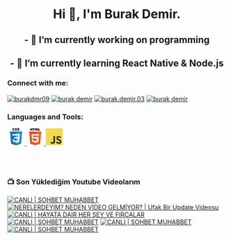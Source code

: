 <h1 align="center">Hi 👋, I'm Burak Demir.</h1>
<h2 align="center">- 🔭 I’m currently working on programming</h2>
<h2 align="center">- 🌱 I’m currently learning React Native & Node.js</h2>

<h3 align="left">Connect with me:</h3>
<p align="left">
<a href="https://twitter.com/burakdmr09" target="blank"><img align="center" src="https://raw.githubusercontent.com/rahuldkjain/github-profile-readme-generator/master/src/images/icons/Social/twitter.svg" alt="burakdmr09" height="30" width="40" /></a>
<a href="https://linkedin.com/in/burak-demir-8a5410189/" target="blank"><img align="center" src="https://raw.githubusercontent.com/rahuldkjain/github-profile-readme-generator/master/src/images/icons/Social/linked-in-alt.svg" alt="burak demir" height="30" width="40" /></a>
<a href="https://www.instagram.com/burakdmr.dev/" target="blank"><img align="center" src="https://raw.githubusercontent.com/rahuldkjain/github-profile-readme-generator/master/src/images/icons/Social/instagram.svg" alt="burak.demir.03" height="30" width="40" /></a>
<a href="https://www.youtube.com/channel/UCDdNshkQY13SfUZh4JgkcQg" target="blank"><img align="center" src="https://raw.githubusercontent.com/rahuldkjain/github-profile-readme-generator/master/src/images/icons/Social/youtube.svg" alt="burak demir" height="30" width="40" /></a>
</p>

<h3 align="left">Languages and Tools:</h3>
<p align="left"> <a href="https://www.w3schools.com/css/" target="_blank"> <img src="https://raw.githubusercontent.com/devicons/devicon/master/icons/css3/css3-original-wordmark.svg" alt="css3" width="40" height="40"/> </a> <a href="https://www.w3.org/html/" target="_blank"> <img src="https://raw.githubusercontent.com/devicons/devicon/master/icons/html5/html5-original-wordmark.svg" alt="html5" width="40" height="40"/> </a> <a href="https://developer.mozilla.org/en-US/docs/Web/JavaScript" target="_blank"> <img src="https://raw.githubusercontent.com/devicons/devicon/master/icons/javascript/javascript-original.svg" alt="javascript" width="40" height="40"/> </a> </p>
<br />

#

### 📺 Son Yüklediğim Youtube Videolarım

<!-- BEGIN YOUTUBE-CARDS -->
[![CANLI | SOHBET MUHABBET](https://ytcards.demolab.com/?id=cUbG-3rGNYc&title=CANLI+%7C+SOHBET+MUHABBET&lang=en&timestamp=1689706077&background_color=%230d1117&title_color=%23ffffff&stats_color=%23dedede&width=250&border_radius=5 "CANLI | SOHBET MUHABBET")](https://www.youtube.com/watch?v=cUbG-3rGNYc)
[![NERELERDEYİM? NEDEN VİDEO GELMİYOR? | Ufak Bir Update Videosu](https://ytcards.demolab.com/?id=44UN78WJt2Q&title=NERELERDEY%C4%B0M%3F+NEDEN+V%C4%B0DEO+GELM%C4%B0YOR%3F+%7C+Ufak+Bir+Update+Videosu&lang=en&timestamp=1689522341&background_color=%230d1117&title_color=%23ffffff&stats_color=%23dedede&width=250&border_radius=5 "NERELERDEYİM? NEDEN VİDEO GELMİYOR? | Ufak Bir Update Videosu")](https://www.youtube.com/watch?v=44UN78WJt2Q)
[![CANLI | HAYATA DAİR HER ŞEY VE FIRÇALAR](https://ytcards.demolab.com/?id=Z65LTu1FPFg&title=CANLI+%7C+HAYATA+DA%C4%B0R+HER+%C5%9EEY+VE+FIR%C3%87ALAR&lang=en&timestamp=1687751321&background_color=%230d1117&title_color=%23ffffff&stats_color=%23dedede&width=250&border_radius=5 "CANLI | HAYATA DAİR HER ŞEY VE FIRÇALAR")](https://www.youtube.com/watch?v=Z65LTu1FPFg)
[![CANLI | SOHBET MUHABBET](https://ytcards.demolab.com/?id=283yPFuwK-o&title=CANLI+%7C+SOHBET+MUHABBET&lang=en&timestamp=1687687839&background_color=%230d1117&title_color=%23ffffff&stats_color=%23dedede&width=250&border_radius=5 "CANLI | SOHBET MUHABBET")](https://www.youtube.com/watch?v=283yPFuwK-o)
[![CANLI | SOHBET MUHABBET](https://ytcards.demolab.com/?id=Xg5TKxcGJr8&title=CANLI+%7C+SOHBET+MUHABBET&lang=en&timestamp=1687639821&background_color=%230d1117&title_color=%23ffffff&stats_color=%23dedede&width=250&border_radius=5 "CANLI | SOHBET MUHABBET")](https://www.youtube.com/watch?v=Xg5TKxcGJr8)
[![CANLI | SOHBET MUHABBET](https://ytcards.demolab.com/?id=GVqZbcJN3Mc&title=CANLI+%7C+SOHBET+MUHABBET&lang=en&timestamp=1687124123&background_color=%230d1117&title_color=%23ffffff&stats_color=%23dedede&width=250&border_radius=5 "CANLI | SOHBET MUHABBET")](https://www.youtube.com/watch?v=GVqZbcJN3Mc)
<!-- END YOUTUBE-CARDS -->

<!--
**burakndmr/burakndmr** is a ✨ _special_ ✨ repository because its `README.md` (this file) appears on your GitHub profile.

Here are some ideas to get you started:


- 🌱 I’m currently learning ...
- 👯 I’m looking to collaborate on ...
- 🤔 I’m looking for help with ...
- 💬 Ask me about ...
- 📫 How to reach me: ...
- 😄 Pronouns: ...
- ⚡ Fun fact: ...
-->
